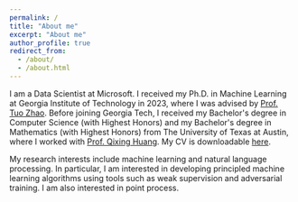```yaml
---
permalink: /
title: "About me"
excerpt: "About me"
author_profile: true
redirect_from: 
  - /about/
  - /about.html
---
```


I am a Data Scientist at Microsoft. I received my Ph.D. in Machine Learning at Georgia Institute of Technology in 2023, where I was advised by [Prof. Tuo Zhao](https://www2.isye.gatech.edu/~tzhao80/).
Before joining Georgia Tech, I received my Bachelor's degree in Computer Science (with Highest Honors)
and my Bachelor's degree in Mathematics (with Highest Honors) from The University of Texas at Austin,
where I worked with [Prof. Qixing Huang](https://www.cs.utexas.edu/~huangqx/).
My CV is downloadable [here](http://SimiaoZuo.github.io/files/cv_Simiao_Zuo.pdf).

My research interests include machine learning and natural language processing.
In particular, I am interested in developing principled machine learning algorithms using tools such as weak supervision and adversarial training.
I am also interested in point process.
